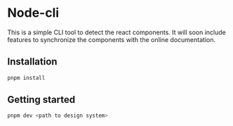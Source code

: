 # Node-cli

This is a simple CLI tool to detect the react components. It will soon include features to synchronize the components with the online documentation.

## Installation

```bash
pnpm install
```

## Getting started

```bash
pnpm dev <path to design system>
```
